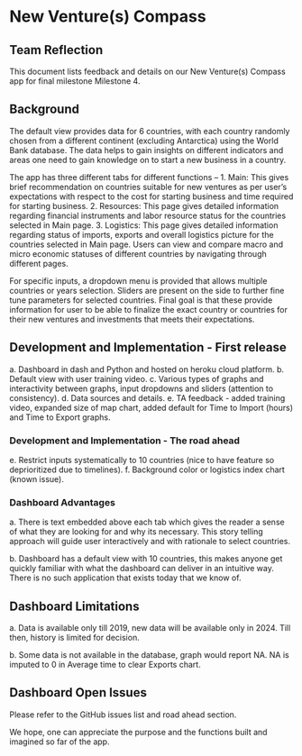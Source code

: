 # New Venture(s) Compass

## Team Reflection
This document lists feedback and details on our New Venture(s) Compass app for final milestone Milestone 4.

## Background
The default view provides data for 6 countries, with each country randomly chosen from a different continent (excluding Antarctica) using the World Bank database. The data helps to gain insights on different indicators and areas one need to gain knowledge on to start a new business in a country.

The app has three different tabs for different functions – 1. Main: This gives brief recommendation on countries suitable for new ventures as per user’s expectations with respect to the cost for starting business and time required for starting business. 2. Resources: This page gives detailed information regarding financial instruments and labor resource status for the countries selected in Main page. 3. Logistics: This page gives detailed information regarding status of imports, exports and overall logistics picture for the countries selected in Main page. Users can view and compare macro and micro economic statuses of different countries by navigating through different pages. 

For specific inputs, a dropdown menu is provided that allows multiple countries or years selection. Sliders are present on the side to further fine tune parameters for selected countries. Final goal is that these provide information for user to be able to finalize the exact country or countries for their new ventures and investments that meets their expectations. 

## Development and Implementation - First release 
a. Dashboard in dash and Python and hosted on heroku cloud platform.
b. Default view with user training video.
c. Various types of graphs and interactivity between graphs, input dropdowns and sliders (attention to consistency).
d. Data sources and details.
e. TA feedback - added training video, expanded size of map chart, added default for Time to Import (hours) and Time to Export graphs.

### Development and Implementation - The road ahead

e. Restrict inputs systematically to 10 countries (nice to have feature so deprioritized due to timelines).
f. Background color or logistics index chart (known issue).

### Dashboard Advantages
a. There is text embedded above each tab which gives the reader a sense of what they are looking for and why its necessary. 
This story telling approach will guide user interactively and with rationale to select countries.

b. Dashboard has a default view with 10 countries, this makes anyone get quickly familiar with what the dashboard can deliver in an intuitive way. There is no such application that exists today that we know of.
 
## Dashboard Limitations
a. Data is available only till 2019, new data will be available only in 2024. Till then, history is limited for decision.

b. Some data is not available in the database, graph would report NA. NA is imputed to 0 in Average time to clear Exports chart.


## Dashboard Open Issues
Please refer to the GitHub issues list and road ahead section. 

We hope, one can appreciate the purpose and the functions built and imagined so far of the app.